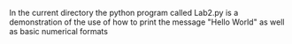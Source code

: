 In the current directory the python program called Lab2.py
is a demonstration of the use of how to print the message
"Hello World" as well as basic numerical formats